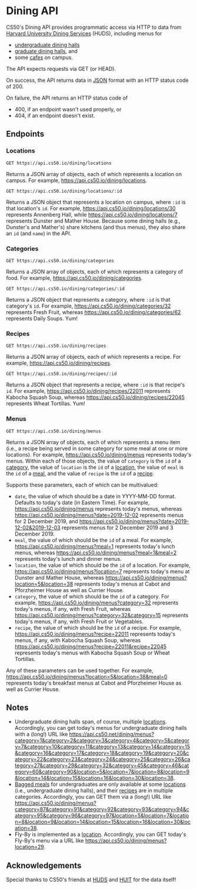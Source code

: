 # Dining API

CS50's Dining API provides programmatic access via HTTP to data from [Harvard University Dining Services](https://dining.harvard.edu/) (HUDS), including menus for

* [undergraduate dining halls](https://dining.harvard.edu/campus-dining/undergraduate-dining/weeks-menu)
* [graduate dining halls](https://dining.harvard.edu/campus-dining/graduate-dining-halls/menus), and
* some [cafes](https://dining.harvard.edu/campus-dining/cafes/hungry) on campus.

The API expects requests via GET (or HEAD).

On success, the API returns data in [JSON](https://en.wikipedia.org/wiki/JSON) format with an HTTP status code of 200.

On failure, the API returns an HTTP status code of

* 400, if an endpoint wasn't used properly, or
* 404, if an endpoint doesn't exist.

## Endpoints

### Locations

```
GET https://api.cs50.io/dining/locations
```

Returns a JSON array of objects, each of which represents a location on campus. For example, <https://api.cs50.io/dining/locations>.

```
GET https://api.cs50.io/dining/locations/:id
```

Returns a JSON object that represents a location on campus, where `:id` is that location's `id`. For example, <https://api.cs50.io/dining/locations/30> represents Annenberg Hall, while <https://api.cs50.io/dining/locations/7> represents Dunster and Mather House. Because some dining halls (e.g., Dunster's and Mather's) share kitchens (and thus menus), they also share an `id` (and `name`) in the API.

### Categories

```
GET https://api.cs50.io/dining/categories
```

Returns a JSON array of objects, each of which represents a category of food. For example, <https://api.cs50.io/dining/categories>.

```
GET https://api.cs50.io/dining/categories/:id
```

Returns a JSON object that represents a category, where `:id` is that category's `id`. For example, <https://api.cs50.io/dining/categories/32> represents Fresh Fruit, whereas <https://api.cs50.io/dining/categories/62> represents Daily Soups. Yum!

### Recipes

```
GET https://api.cs50.io/dining/recipes
```

Returns a JSON array of objects, each of which represents a recipe. For example, <https://api.cs50.io/dining/recipes>.

```
GET https://api.cs50.io/dining/recipes/:id
```

Returns a JSON object that represents a recipe, where `:id` is that recipe's `id`. For example, <https://api.cs50.io/dining/recipes/22011> represents Kabocha Squash Soup, whereas <https://api.cs50.io/dining/recipes/22045> represents Wheat Tortillas. Yum!

### Menus

```
GET https://api.cs50.io/dining/menus
```

Returns a JSON array of objects, each of which represents a menu item (i.e., a recipe being served in some category for some meal at one or more locations). For example, <https://api.cs50.io/dining/menus> represents today's menus. Within each of those objects, the value of `category` is the `id` of a [category](#categories), the value of `location` is the `id` of a [location](#locations), the value of `meal` is the `id` of a [meal](#meals), and the value of `recipe` is the `id` of a [recipe](#recipes).

Supports these parameters, each of which can be multivalued:

* `date`, the value of which should be a date in YYYY-MM-DD format. Defaults to today's date (in Eastern Time). For example, <https://api.cs50.io/dining/menus> represents today's menus, whereas <https://api.cs50.io/dining/menus?date=2019-12-02> represents menus for 2 December 2019, and <https://api.cs50.io/dining/menus?date=2019-12-02&2019-12-03> represents menus for 2 December 2019 and 3 December 2019.
* `meal`, the value of which should be the `id` of a meal. For example, <https://api.cs50.io/dining/menus?meal=1> represents today's lunch menus, whereas <https://api.cs50.io/dining/menus?meal=1&meal=2> represents today's lunch and dinner menus.
* `location`, the value of which should be the `id` of a location. For example, <https://api.cs50.io/dining/menus?location=7> represents today's menu at Dunster and Mather House, whereas <https://api.cs50.io/dining/menus?location=5&location=38> represents today's menus at Cabot and Pforzheimer House as well as Currier House.
* `category`, the value of which should be the `id` of a category. For example, <https://api.cs50.io/dining/menus?category=32> represents today's menus, if any, with Fresh Fruit, whereas <https://api.cs50.io/dining/menus?category=32&category=15> represents today's menus, if any, with Fresh Fruit or Vegetables.
* `recipe`, the value of which should be the `id` of a recipe. For example, <https://api.cs50.io/dining/menus?recipe=22011> represents today's menus, if any, with Kabocha Squash Soup, whereas <https://api.cs50.io/dining/menus?recipe=22011&recipe=22045> represents today's menus with Kabocha Squash Soup or Wheat Tortillas.

Any of these parameters can be used together. For example, <https://api.cs50.io/dining/menus?location=5&location=38&meal=0> represents today's breakfast menus at Cabot and Pforzheimer House as well as Currier House.

## Notes

* Undergraduate dining halls span, of course, multiple [locations](#locations). Accordingly, you can get today's menus for undergraduate dining halls with a (long!) URL like
  <https://api.cs50.net/dining/menus?category=1&category=2&category=3&category=4&category=5&category=7&category=10&category=11&category=13&category=14&category=15&category=16&category=17&category=18&category=19&category=20&category=22&category=23&category=24&category=25&category=26&category=27&category=29&category=32&category=45&category=46&category=60&category=90&location=5&location=7&location=8&location=9&location=14&location=15&location=16&location=30&location=38>.
* [Bagged meals](https://dining.harvard.edu/campus-dining/undergraduate-dining/weeks-menu) for undergraduates are only available at some [locations](#locations) (i.e., undergraduate dining halls), and their [recipes](#recipes) are in multiple categories. Accordingly, you can GET them via a (long!) URL like
  <https://api.cs50.io/dining/menus?category=87&category=91&category=92&category=93&category=94&category=95&category=96&category=97&location=5&location=7&location=8&location=9&location=14&location=15&location=16&location=30&location=38>.
* Fly-By is implemented as a [location](#locations). Accordingly, you can GET today's Fly-By's menu via a URL like <https://api.cs50.io/dining/menus?location=29>.

## Acknowledgements

Special thanks to CS50's friends at [HUDS](https://dining.harvard.edu/) and [HUIT](https://huit.harvard.edu/) for the data itself!
